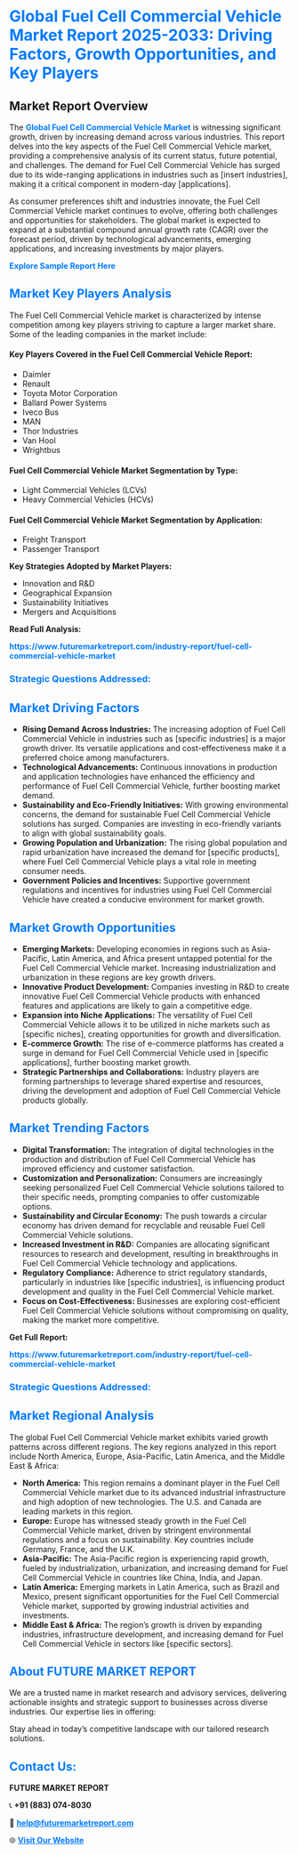 <h1 style="color: #007BFF;">Global Fuel Cell Commercial Vehicle Market Report 2025-2033: Driving Factors, Growth Opportunities, and Key Players</h1>

<section id="overview">
<h2>Market Report Overview</h2>
<p>The <a href="https://www.futuremarketreport.com/industry-report/fuel-cell-commercial-vehicle-market" style="color: #007BFF; text-decoration: none;"><strong>Global Fuel Cell Commercial Vehicle Market</strong></a> is witnessing significant growth, driven by increasing demand across various industries. This report delves into the key aspects of the Fuel Cell Commercial Vehicle market, providing a comprehensive analysis of its current status, future potential, and challenges. The demand for Fuel Cell Commercial Vehicle has surged due to its wide-ranging applications in industries such as [insert industries], making it a critical component in modern-day [applications].</p>
<p>As consumer preferences shift and industries innovate, the Fuel Cell Commercial Vehicle market continues to evolve, offering both challenges and opportunities for stakeholders. The global market is expected to expand at a substantial compound annual growth rate (CAGR) over the forecast period, driven by technological advancements, emerging applications, and increasing investments by major players.</p>
</section>

<section id="overview">
<p><a href="https://www.futuremarketreport.com/request-sample/reportId=51553" style="color: #007BFF; text-decoration: none;"><strong>Explore Sample Report Here</strong></a></p>
</section>

<section id="key-players">
<h2 style="color: #007BFF;">Market Key Players Analysis</h2>
<p>The Fuel Cell Commercial Vehicle market is characterized by intense competition among key players striving to capture a larger market share. Some of the leading companies in the market include:</p>
<h4>Key Players Covered in the Fuel Cell Commercial Vehicle Report:</h4>
<ul><li>Daimler</li><li>Renault</li><li>Toyota Motor Corporation</li><li>Ballard Power Systems</li><li>Iveco Bus</li><li>MAN</li><li>Thor Industries</li><li>Van Hool</li><li>Wrightbus</li></ul>
<h4>Fuel Cell Commercial Vehicle Market Segmentation by Type:</h4>
<ul><li>Light Commercial Vehicles (LCVs)</li><li>Heavy Commercial Vehicles (HCVs)</li></ul>

<h4>Fuel Cell Commercial Vehicle Market Segmentation by Application:</h4>
<ul><li>Freight Transport</li><li>Passenger Transport</li></ul>
<p><strong>Key Strategies Adopted by Market Players:</strong></p>
<ul>
<li>Innovation and R&D</li>
<li>Geographical Expansion</li>
<li>Sustainability Initiatives</li>
<li>Mergers and Acquisitions</li>
</ul>
</section>

<section>
<p><strong>Read Full Analysis: </strong></p><a href="https://www.futuremarketreport.com/industry-report/fuel-cell-commercial-vehicle-market" style="color: #007BFF; text-decoration: none;"><strong>https://www.futuremarketreport.com/industry-report/fuel-cell-commercial-vehicle-market</strong></a>
<h3 style="color: #007BFF;">Strategic Questions Addressed:</h3>
</section>

<section id="driving-factors">
<h2 style="color: #007BFF;">Market Driving Factors</h2>
<ul>
<li><strong>Rising Demand Across Industries:</strong> The increasing adoption of Fuel Cell Commercial Vehicle in industries such as [specific industries] is a major growth driver. Its versatile applications and cost-effectiveness make it a preferred choice among manufacturers.</li>
<li><strong>Technological Advancements:</strong> Continuous innovations in production and application technologies have enhanced the efficiency and performance of Fuel Cell Commercial Vehicle, further boosting market demand.</li>
<li><strong>Sustainability and Eco-Friendly Initiatives:</strong> With growing environmental concerns, the demand for sustainable Fuel Cell Commercial Vehicle solutions has surged. Companies are investing in eco-friendly variants to align with global sustainability goals.</li>
<li><strong>Growing Population and Urbanization:</strong> The rising global population and rapid urbanization have increased the demand for [specific products], where Fuel Cell Commercial Vehicle plays a vital role in meeting consumer needs.</li>
<li><strong>Government Policies and Incentives:</strong> Supportive government regulations and incentives for industries using Fuel Cell Commercial Vehicle have created a conducive environment for market growth.</li>
</ul>
</section>

<section id="growth-opportunities">
<h2 style="color: #007BFF;">Market Growth Opportunities</h2>
<ul>
<li><strong>Emerging Markets:</strong> Developing economies in regions such as Asia-Pacific, Latin America, and Africa present untapped potential for the Fuel Cell Commercial Vehicle market. Increasing industrialization and urbanization in these regions are key growth drivers.</li>
<li><strong>Innovative Product Development:</strong> Companies investing in R&D to create innovative Fuel Cell Commercial Vehicle products with enhanced features and applications are likely to gain a competitive edge.</li>
<li><strong>Expansion into Niche Applications:</strong> The versatility of Fuel Cell Commercial Vehicle allows it to be utilized in niche markets such as [specific niches], creating opportunities for growth and diversification.</li>
<li><strong>E-commerce Growth:</strong> The rise of e-commerce platforms has created a surge in demand for Fuel Cell Commercial Vehicle used in [specific applications], further boosting market growth.</li>
<li><strong>Strategic Partnerships and Collaborations:</strong> Industry players are forming partnerships to leverage shared expertise and resources, driving the development and adoption of Fuel Cell Commercial Vehicle products globally.</li>
</ul>
</section>

<section id="trending-factors">
<h2 style="color: #007BFF;">Market Trending Factors</h2>
<ul>
<li><strong>Digital Transformation:</strong> The integration of digital technologies in the production and distribution of Fuel Cell Commercial Vehicle has improved efficiency and customer satisfaction.</li>
<li><strong>Customization and Personalization:</strong> Consumers are increasingly seeking personalized Fuel Cell Commercial Vehicle solutions tailored to their specific needs, prompting companies to offer customizable options.</li>
<li><strong>Sustainability and Circular Economy:</strong> The push towards a circular economy has driven demand for recyclable and reusable Fuel Cell Commercial Vehicle solutions.</li>
<li><strong>Increased Investment in R&D:</strong> Companies are allocating significant resources to research and development, resulting in breakthroughs in Fuel Cell Commercial Vehicle technology and applications.</li>
<li><strong>Regulatory Compliance:</strong> Adherence to strict regulatory standards, particularly in industries like [specific industries], is influencing product development and quality in the Fuel Cell Commercial Vehicle market.</li>
<li><strong>Focus on Cost-Effectiveness:</strong> Businesses are exploring cost-efficient Fuel Cell Commercial Vehicle solutions without compromising on quality, making the market more competitive.</li>
</ul>
</section>

<section>
<p><strong>Get Full Report: </strong></p><a href="https://www.futuremarketreport.com/industry-report/fuel-cell-commercial-vehicle-market" style="color: #007BFF; text-decoration: none;"><strong>https://www.futuremarketreport.com/industry-report/fuel-cell-commercial-vehicle-market</strong></a>
<h3 style="color: #007BFF;">Strategic Questions Addressed:</h3>
</section>


<section id="regional-analysis">
<h2 style="color: #007BFF;">Market Regional Analysis</h2>
<p>The global Fuel Cell Commercial Vehicle market exhibits varied growth patterns across different regions. The key regions analyzed in this report include North America, Europe, Asia-Pacific, Latin America, and the Middle East & Africa:</p>
<ul>
<li><strong>North America:</strong> This region remains a dominant player in the Fuel Cell Commercial Vehicle market due to its advanced industrial infrastructure and high adoption of new technologies. The U.S. and Canada are leading markets in this region.</li>
<li><strong>Europe:</strong> Europe has witnessed steady growth in the Fuel Cell Commercial Vehicle market, driven by stringent environmental regulations and a focus on sustainability. Key countries include Germany, France, and the U.K.</li>
<li><strong>Asia-Pacific:</strong> The Asia-Pacific region is experiencing rapid growth, fueled by industrialization, urbanization, and increasing demand for Fuel Cell Commercial Vehicle in countries like China, India, and Japan.</li>
<li><strong>Latin America:</strong> Emerging markets in Latin America, such as Brazil and Mexico, present significant opportunities for the Fuel Cell Commercial Vehicle market, supported by growing industrial activities and investments.</li>
<li><strong>Middle East & Africa:</strong> The region’s growth is driven by expanding industries, infrastructure development, and increasing demand for Fuel Cell Commercial Vehicle in sectors like [specific sectors].</li>
</ul>
</section>

<footer>
<h2 style="color: #007BFF;">About FUTURE MARKET REPORT</h2>
<p>We are a trusted name in market research and advisory services, delivering actionable insights and strategic support to businesses across diverse industries. Our expertise lies in offering:</p>

<p>Stay ahead in today’s competitive landscape with our tailored research solutions.</p>

<h2 style="color: #007BFF;">Contact Us:</h2>
<p><strong>FUTURE MARKET REPORT</strong></p>
<p>📞 <strong>+91 (883) 074-8030</strong></p>
<p>📧 <strong><a href="mailto:help@futuremarketreport.com" style="color: #007BFF;">help@futuremarketreport.com</a></strong></p>
<p>🌐 <strong><a href="https://www.futuremarketreport.com/" style="color: #007BFF;">Visit Our Website</a></strong></p>
</footer>